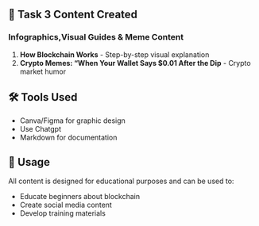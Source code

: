 
## 🚀  Task 3 Content Created

### Infographics,Visual Guides & Meme Content
1. **How Blockchain Works** - Step-by-step visual explanation
2. **Crypto Memes: “When Your Wallet Says $0.01 After the Dip** - Crypto market humor

## 🛠️ Tools Used
- Canva/Figma for graphic design
- Use Chatgpt 
- Markdown for documentation

## 📝 Usage
All content is designed for educational purposes and can be used to:
- Educate beginners about blockchain
- Create social media content
- Develop training materials
